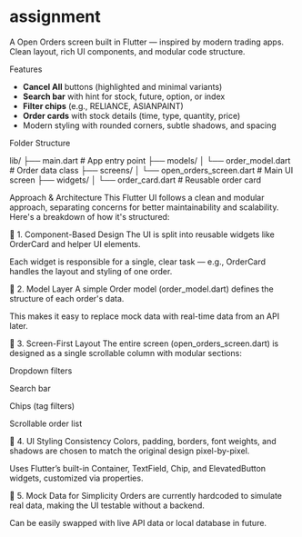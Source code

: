 # assignment

A  Open Orders screen built in Flutter — inspired by modern trading apps. Clean layout, rich UI components, and modular code structure.

 Features

-  **Cancel All** buttons (highlighted and minimal variants)
-  **Search bar** with hint for stock, future, option, or index
-  **Filter chips** (e.g., RELIANCE, ASIANPAINT)
-  **Order cards** with stock details (time, type, quantity, price)
-  Modern styling with rounded corners, subtle shadows, and spacing

Folder Structure

lib/ ├── main.dart # App entry point ├── models/ │ └── order_model.dart # Order data class ├── screens/ │ └── open_orders_screen.dart # Main UI screen ├── widgets/ │ └── order_card.dart # Reusable order card

Approach & Architecture
This Flutter UI follows a clean and modular approach, separating concerns for better maintainability and scalability. Here's a breakdown of how it's structured:

🔹 1. Component-Based Design
The UI is split into reusable widgets like OrderCard and helper UI elements.

Each widget is responsible for a single, clear task — e.g., OrderCard handles the layout and styling of one order.

🔹 2. Model Layer
A simple Order model (order_model.dart) defines the structure of each order's data.

This makes it easy to replace mock data with real-time data from an API later.

🔹 3. Screen-First Layout
The entire screen (open_orders_screen.dart) is designed as a single scrollable column with modular sections:

Dropdown filters

Search bar

Chips (tag filters)

Scrollable order list

🔹 4. UI Styling Consistency
Colors, padding, borders, font weights, and shadows are chosen to match the original design pixel-by-pixel.

Uses Flutter’s built-in Container, TextField, Chip, and ElevatedButton widgets, customized via properties.

🔹 5. Mock Data for Simplicity
Orders are currently hardcoded to simulate real data, making the UI testable without a backend.

Can be easily swapped with live API data or local database in future.

